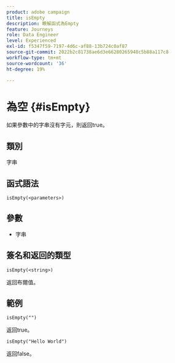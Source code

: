 ```yaml
---
product: adobe campaign
title: isEmpty
description: 瞭解函式為Empty
feature: Journeys
role: Data Engineer
level: Experienced
exl-id: f5347f59-7197-4d6c-af88-13b724c0af87
source-git-commit: 2022b2c81738ae6d3e66280265948c5b88a117c8
workflow-type: tm+mt
source-wordcount: '36'
ht-degree: 19%

---
```


# 為空 {#isEmpty}

如果參數中的字串沒有字元，則返回true。

## 類別

字串

## 函式語法

`isEmpty(<parameters>)`

## 參數

* 字串

## 簽名和返回的類型

`isEmpty(<string>)`

返回布爾值。

## 範例

`isEmpty("")`

返回true。

`isEmpty("Hello World")`

返回false。
